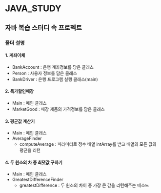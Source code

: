 # JAVA_STUDY
## 자바 복습 스터디 속 프로젝트
### 폴더 설명
#### 1. 계좌이체
* BankAccount : 은행 계좌정보를 당은 클래스
* Person : 사용자 정보를 담은 클래스
* BankDriver : 은행 프로그램 실행 클래스(main)
#### 2. 특가할인매장
* Main : 메인 클래스
* MarketGood : 매장 제품의 가격정보를 담은 클래스
#### 3. 평균값 계산기
* Main : 메인 클래스
* AverageFinder
  * computeAverage : 파라미터로 정수 배열 intArray를 받고 배열의 모든 값의 평균을 리턴
#### 4. 두 원소의 차 중 최댓값 구하기
* Main : 메인 클래스
* GreatestDifferenceFinder
  * greatestDifference : 두 원소의 차이 중 가장 큰 값을 리턴해주는 메소드
